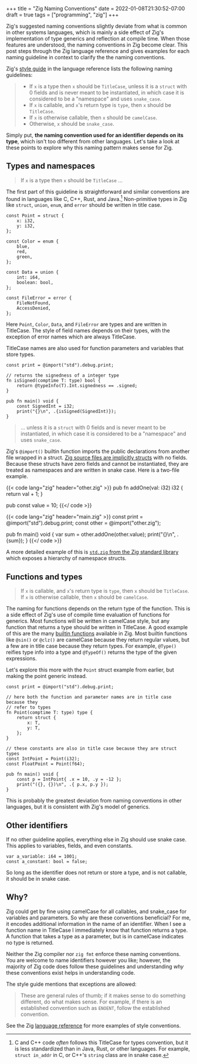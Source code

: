 +++
title = "Zig Naming Conventions"
date = 2022-01-08T21:30:52-07:00
draft = true
tags = ["programming", "zig"]
+++

Zig's suggested naming conventions slightly deviate from what is common in other
systems languages, which is mainly a side effect of Zig's implementation of type
generics and reflection at compile time. When those features are understood, the
naming conventions in Zig become clear. This post steps through the Zig language
reference and gives examples for each naming guideline in context to clarify the
the naming conventions.

Zig's [style guide](https://ziglang.org/documentation/master/#Names) in the
language reference lists the following naming guidelines:

> * If `x` is a type then `x` should be `TitleCase`, unless it is a `struct`
>   with 0 fields and is never meant to be instantiated, in which case it is
>   considered to be a "namespace" and uses `snake_case`.
> * If `x` is callable, and `x`'s return type is `type`, then `x` should be
>   `TitleCase`.
> * If `x` is otherwise callable, then `x` should be `camelCase`.
> * Otherwise, `x` should be `snake_case`.

Simply put, **the naming convention used for an identifier depends on its
type**, which isn't too different from other languages. Let's take a look at
these points to explore why this naming pattern makes sense for Zig.

## Types and namespaces

> If `x` is a type then `x` should be `TitleCase` ...

The first part of this guideline is straightforward and similar conventions are
found in languages like C, C++, Rust, and Java.[^1] Non-primitive types in Zig
like `struct`, `union`, `enum`, and `error` should be written in title case.

[^1]: C and C++ code *often* follows this TitleCase for types convention, but it
is less standardized than in Java, Rust, or other languages. For example,
`struct in_addr` in C, or C++'s `string` class are in snake case.

```zig
const Point = struct {
    x: i32,
    y: i32,
};

const Color = enum {
    blue,
    red,
    green,
};

const Data = union {
    int: i64,
    boolean: bool,
};

const FileError = error {
    FileNotFound,
    AccessDenied,
};
```

Here `Point`, `Color`, `Data`, and `FileError` are types and are written in
TitleCase. The style of field names depends on their types, with the exception
of error names which are always TitleCase.

TitleCase names are also used for function parameters and variables that store
types.

```zig
const print = @import("std").debug.print;

// returns the signedness of a integer type
fn isSigned(comptime T: type) bool {
    return @typeInfo(T).Int.signedness == .signed;
}

pub fn main() void {
    const SignedInt = i32;
    print("{}\n", .{isSigned(SignedInt)});
}
```

> ... unless it is a `struct` with 0 fields and is never meant to be
> instantiated, in which case it is considered to be a "namespace" and uses
> `snake_case`.

Zig's `@import()` builtin function imports the public declarations from another
file wrapped in a struct. [Zig source files are implicitly
structs](https://ziglang.org/documentation/master/#import) with no fields.
Because these structs have zero fields and cannot be instantiated, they are
treated as namespaces and are written in snake case. Here is a two-file example.

{{< code lang="zig" header="other.zig" >}}
pub fn addOne(val: i32) i32 {
    return val + 1;
}

pub const value = 10;
{{</ code >}}

{{< code lang="zig" header="main.zig" >}}
const print = @import("std").debug.print;
const other = @import("other.zig");

pub fn main() void {
    var sum = other.addOne(other.value);
    print("{}\n", .{sum});
}
{{</ code >}}

A more detailed example of this is [`std.zig` from the Zig standard
library](https://github.com/ziglang/zig/blob/master/lib/std/std.zig) which
exposes a hierarchy of namespace structs.

## Functions and types

> If `x` is callable, and `x`'s return type is `type`, then `x` should be
> `TitleCase`. If `x` is otherwise callable, then `x` should be `camelCase`.

The naming for functions depends on the return type of the function. This is a
side effect of Zig's use of compile time evaluation of functions for generics.
Most functions will be written in camelCase style, but any function that returns
a type should be written in TitleCase. A good example of this are the many
[builtin functions](https://ziglang.org/documentation/master/#Builtin-Functions)
available in Zig. Most builtin functions like `@sin()` or `@clz()` are camelCase
because they return regular values, but a few are in title case because they
return types. For example, `@Type()` reifies type info into a type and
`@TypeOf()` returns the type of the given expressions.

Let's explore this more with the `Point` struct example from earlier, but making
the point generic instead.

```zig
const print = @import("std").debug.print;

// here both the function and parameter names are in title case because they
// refer to types
fn Point(comptime T: type) type {
    return struct {
        x: T,
        y: T,
    };
}

// these constants are also in title case because they are struct types
const IntPoint = Point(i32);
const FloatPoint = Point(f64);

pub fn main() void {
    const p = IntPoint{ .x = 10, .y = -12 };
    print("({}, {})\n", .{ p.x, p.y });
}
```

This is probably the greatest deviation from naming conventions in other
languages, but it is consistent with Zig's model of generics.

## Other identifiers

If no other guideline applies, everything else in Zig should use snake case.
This applies to variables, fields, and even constants.

```zig
var a_variable: i64 = 1001;
const a_constant: bool = false;
```

So long as the identifier
does not return or store a type, and is not callable, it should be in snake
case.

## Why?

Zig could get by fine using camelCase for all callables, and snake_case for
variables and parameters. So why are these conventions beneficial? For me, it
encodes additional information in the name of an identifier. When I see a
function name in TitleCase I immediately know that function returns a type. A
function that takes a type as a parameter, but is in camelCase indicates no type
is returned.

Neither the Zig compiler nor `zig fmt` enforce these naming conventions. You are
welcome to name identifiers however you like; however, the majority of Zig code
does follow these guidelines and understanding *why* these conventions exist
helps in understanding code.

The style guide mentions that exceptions are allowed:

> These are general rules of thumb; if it makes sense to do something different,
> do what makes sense. For example, if there is an established convention such
> as `ENOENT`, follow the established convention.

See the Zig [language
reference](https://ziglang.org/documentation/master/#Examples) for more examples
of style conventions.
